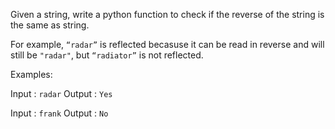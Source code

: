 Given a string, write a python function to check if the reverse of the string is the same as string. 

For example, `“radar”` is reflected becasuse it can be read in reverse and will still be `"radar"`, but `“radiator”` is not reflected.

Examples: 
 

Input : `radar`
Output : `Yes`

Input : `frank`
Output : `No`

